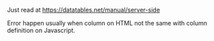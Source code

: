 Just read at https://datatables.net/manual/server-side

Error happen usually when column on HTML not the same with column definition on Javascript.
